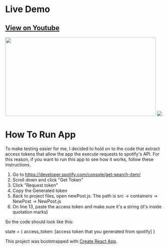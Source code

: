 
# Live Demo

## <a href="https://www.youtube.com/watch?v=5TLihuk6wqQ">View on Youtube</a>

<img src="https://media.giphy.com/media/2xPSQl4hf3GO9Gj82K/giphy.gif" width="480" height="250" />

<img src="https://i.imgur.com/SeRNFiC.png" />

# How To Run App

To make testing easier for me, I decided to hold on to the code that extract access tokens that allow the app the execute requests to spotify's API. For this reason, if you want to run this app to see how it works, follow these instructions.

1. Go to https://developer.spotify.com/console/get-search-item/
2. Scroll down and click "Get Token"
3. Click "Request token"
4. Copy the Generated token
5. Back to project files, open newPost.js. The path is src -> containers -> NewPost -> NewPost.js
6. On line 13, paste the access token and make sure it's a string (it's inside quotation marks)

So the code should look like this:

state = {
  access_token: [access token that you generated from spotify]
}


This project was bootstrapped with [Create React App](https://github.com/facebookincubator/create-react-app).
